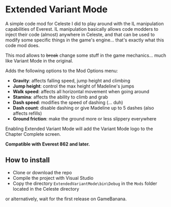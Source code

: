 # Extended Variant Mode

A simple code mod for Celeste I did to play around with the IL manipulation capabilities of Everest. 
IL manipulation basically allows code modders to inject their code (almost) anywhere in Celeste, and that can be used to modify some specific things in the game's engine... that's exactly what this code mod does.

This mod allows to ~~break~~ change some stuff in the game mechanics... much like Variant Mode in the original.

Adds the following options to the Mod Options menu:
* **Gravity**: affects falling speed, jump height and climbing
* **Jump height**: control the max height of Madeline's jumps
* **Walk speed**: affects all horizontal movement when going around
* **Stamina**: affects the ability to climb and grab
* **Dash speed**: modifies the speed of dashing (... duh)
* **Dash count**: disable dashing or give Madeline up to 5 dashes (also affects refills)
* **Ground friction**: make the ground more or less slippery everywhere

Enabling Extended Variant Mode will add the Variant Mode logo to the Chapter Complete screen.

**Compatible with Everest 862 and later.**

## How to install

* Clone or download the repo
* Compile the project with Visual Studio
* Copy the directory `ExtendedVariantMode\bin\Debug` in the `Mods` folder located in the Celeste directory

or alternatively, wait for the first release on GameBanana.